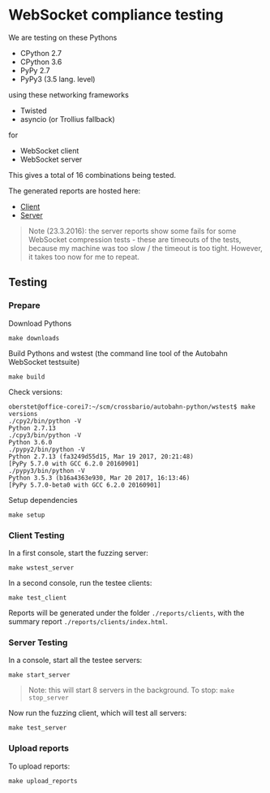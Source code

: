 # WebSocket compliance testing

We are testing on these Pythons

* CPython 2.7
* CPython 3.6
* PyPy 2.7
* PyPy3 (3.5 lang. level)

using these networking frameworks

* Twisted
* asyncio (or Trollius fallback)

for

* WebSocket client
* WebSocket server

This gives a total of 16 combinations being tested.

The generated reports are hosted here:

* [Client](http://autobahn.ws/testsuite/reports/clients/index.html)
* [Server](http://autobahn.ws/testsuite/reports/servers/index.html)

> Note (23.3.2016): the server reports show some fails for some WebSocket compression tests - these are timeouts of the tests, because my machine was too slow / the timeout is too tight. However, it takes too now for me to repeat.


## Testing

### Prepare

Download Pythons

```console
make downloads
```

Build Pythons and wstest (the command line tool of the Autobahn WebSocket testsuite)

```console
make build
```

Check versions:

```console
oberstet@office-corei7:~/scm/crossbario/autobahn-python/wstest$ make versions
./cpy2/bin/python -V
Python 2.7.13
./cpy3/bin/python -V
Python 3.6.0
./pypy2/bin/python -V
Python 2.7.13 (fa3249d55d15, Mar 19 2017, 20:21:48)
[PyPy 5.7.0 with GCC 6.2.0 20160901]
./pypy3/bin/python -V
Python 3.5.3 (b16a4363e930, Mar 20 2017, 16:13:46)
[PyPy 5.7.0-beta0 with GCC 6.2.0 20160901]
```

Setup dependencies

```console
make setup
```

### Client Testing

In a first console, start the fuzzing server:

```console
make wstest_server
```

In a second console, run the testee clients:

```console
make test_client
```

Reports will be generated under the folder `./reports/clients`, with the summary report `./reports/clients/index.html`.


### Server Testing


In a console, start all the testee servers:

```console
make start_server
```

> Note: this will start 8 servers in the background. To stop: `make stop_server`


Now run the fuzzing client, which will test all servers:

```console
make test_server
```

### Upload reports

To upload reports:

```console
make upload_reports
```
